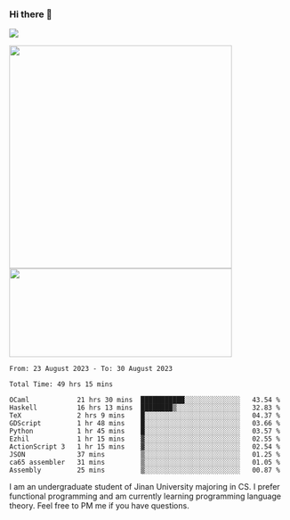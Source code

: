 ### Hi there 👋

<!--
**pe200012/pe200012** is a ✨ _special_ ✨ repository because its `README.md` (this file) appears on your GitHub profile.

Here are some ideas to get you started:

- 🔭 I’m currently working on ...
- 🌱 I’m currently learning ...
- 👯 I’m looking to collaborate on ...
- 🤔 I’m looking for help with ...
- 💬 Ask me about ...
- 📫 How to reach me: ...
- 😄 Pronouns: ...
- ⚡ Fun fact: ...
-->
![](https://www.codewars.com/users/pe200012/badges/large)
<p>
    <img width="400em" src="https://github-readme-stats-git-masterrstaa-rickstaa.vercel.app/api?username=pe200012&show_icons=true&icon_color=f44336&title_color=757de8&rank_icon=github">
    <img width="400em" height="159em" src="https://github-readme-stats-git-masterrstaa-rickstaa.vercel.app/api/top-langs/?username=pe200012&hide=html,cmake,css&title_color=757de8&layout=compact">
</p>

<!--START_SECTION:waka-->

```all_time
From: 23 August 2023 - To: 30 August 2023

Total Time: 49 hrs 15 mins

OCaml            21 hrs 30 mins  ███████████░░░░░░░░░░░░░░   43.54 %
Haskell          16 hrs 13 mins  ████████▒░░░░░░░░░░░░░░░░   32.83 %
TeX              2 hrs 9 mins    █░░░░░░░░░░░░░░░░░░░░░░░░   04.37 %
GDScript         1 hr 48 mins    █░░░░░░░░░░░░░░░░░░░░░░░░   03.66 %
Python           1 hr 45 mins    █░░░░░░░░░░░░░░░░░░░░░░░░   03.57 %
Ezhil            1 hr 15 mins    ▓░░░░░░░░░░░░░░░░░░░░░░░░   02.55 %
ActionScript 3   1 hr 15 mins    ▓░░░░░░░░░░░░░░░░░░░░░░░░   02.54 %
JSON             37 mins         ▒░░░░░░░░░░░░░░░░░░░░░░░░   01.25 %
ca65 assembler   31 mins         ▒░░░░░░░░░░░░░░░░░░░░░░░░   01.05 %
Assembly         25 mins         ▒░░░░░░░░░░░░░░░░░░░░░░░░   00.87 %
```

<!--END_SECTION:waka-->

I am an undergraduate student of Jinan University majoring in CS. I prefer functional programming and am currently learning programming language theory. Feel free to PM me if you have questions.
